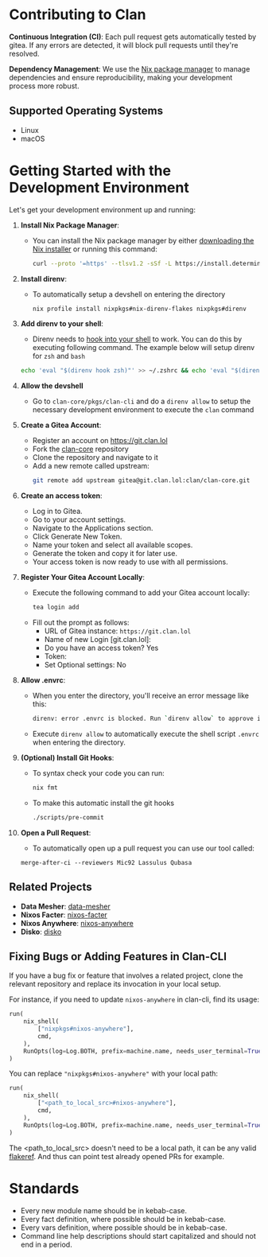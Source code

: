 # Contributing to Clan


**Continuous Integration (CI)**: Each pull request gets automatically tested by gitea. If any errors are detected, it will block pull requests until they're resolved.

**Dependency Management**: We use the [Nix package manager](https://nixos.org/) to manage dependencies and ensure reproducibility, making your development process more robust.

## Supported Operating Systems

- Linux
- macOS

# Getting Started with the Development Environment

Let's get your development environment up and running:

1. **Install Nix Package Manager**:

      - You can install the Nix package manager by either [downloading the Nix installer](https://github.com/DeterminateSystems/nix-installer/releases) or running this command:
        ```bash
        curl --proto '=https' --tlsv1.2 -sSf -L https://install.determinate.systems/nix | sh -s -- install
        ```

1. **Install direnv**:

      - To automatically setup a devshell on entering the directory
        ```bash
        nix profile install nixpkgs#nix-direnv-flakes nixpkgs#direnv
        ```

1. **Add direnv to your shell**:

      - Direnv needs to [hook into your shell](https://direnv.net/docs/hook.html) to work.
        You can do this by executing following command. The example below will setup direnv for `zsh` and `bash`

      ```bash
      echo 'eval "$(direnv hook zsh)"' >> ~/.zshrc && echo 'eval "$(direnv hook bash)"' >> ~/.bashrc && eval "$SHELL"
      ```

1. **Allow the devshell**
      - Go to `clan-core/pkgs/clan-cli` and do a `direnv allow` to setup the necessary development environment to execute the `clan` command

1. **Create a Gitea Account**:
      - Register an account on https://git.clan.lol
      - Fork the [clan-core](https://git.clan.lol/clan/clan-core) repository
      - Clone the repository and navigate to it
      - Add a new remote called upstream:
         ```bash
         git remote add upstream gitea@git.clan.lol:clan/clan-core.git
         ```
1. **Create an access token**:
      - Log in to Gitea.
      - Go to your account settings.
      - Navigate to the Applications section.
      - Click Generate New Token.
      - Name your token and select all available scopes.
      - Generate the token and copy it for later use.
      - Your access token is now ready to use with all permissions.

1. **Register Your Gitea Account Locally**:

      - Execute the following command to add your Gitea account locally:
        ```bash
        tea login add
        ```
      - Fill out the prompt as follows:
        - URL of Gitea instance: `https://git.clan.lol`
        - Name of new Login [git.clan.lol]:
        - Do you have an access token? Yes
        - Token: <yourtoken>
        - Set Optional settings: No


1. **Allow .envrc**:

      - When you enter the directory, you'll receive an error message like this:
        ```bash
        direnv: error .envrc is blocked. Run `direnv allow` to approve its content
        ```
      - Execute `direnv allow` to automatically execute the shell script `.envrc` when entering the directory.

1. **(Optional) Install Git Hooks**:
      - To syntax check your code you can run:
         ```bash
         nix fmt
         ```
      - To make this automatic install the git hooks
         ```bash
         ./scripts/pre-commit
         ```

1. **Open a Pull Request**:
      - To automatically open up a pull request you can use our tool called:
      ```
      merge-after-ci --reviewers Mic92 Lassulus Qubasa
      ```

## Related Projects

- **Data Mesher**: [data-mesher](https://git.clan.lol/clan/data-mesher)
- **Nixos Facter**: [nixos-facter](https://github.com/nix-community/nixos-facter)
- **Nixos Anywhere**: [nixos-anywhere](https://github.com/nix-community/nixos-anywhere)
- **Disko**: [disko](https://github.com/nix-community/disko)

## Fixing Bugs or Adding Features in Clan-CLI

If you have a bug fix or feature that involves a related project, clone the relevant repository and replace its invocation in your local setup.

For instance, if you need to update `nixos-anywhere` in clan-cli, find its usage:

```python
run(
    nix_shell(
        ["nixpkgs#nixos-anywhere"],
        cmd,
    ),
    RunOpts(log=Log.BOTH, prefix=machine.name, needs_user_terminal=True),
)
```

You can replace `"nixpkgs#nixos-anywhere"` with your local path:

```python
run(
    nix_shell(
        ["<path_to_local_src>#nixos-anywhere"],
        cmd,
    ),
    RunOpts(log=Log.BOTH, prefix=machine.name, needs_user_terminal=True),
)

```

The <path_to_local_src> doesn't need to be a local path, it can be any valid [flakeref](https://nix.dev/manual/nix/2.26/command-ref/new-cli/nix3-flake.html#flake-references).
And thus can point test already opened PRs for example.

# Standards

- Every new module name should be in kebab-case.
- Every fact definition, where possible should be in kebab-case.
- Every vars definition, where possible should be in kebab-case.
- Command line help descriptions should start capitalized and should not end in a period.
